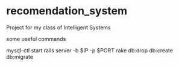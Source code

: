 # recomendation_system
Project for my class of Intelligent Systems

some useful commands

mysql-ctl start
rails server -b $IP -p $PORT
rake db:drop db:create db:migrate